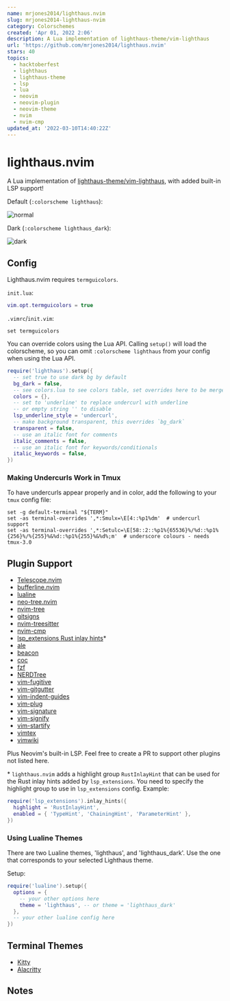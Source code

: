 ```yaml
---
name: mrjones2014/lighthaus.nvim
slug: mrjones2014-lighthaus-nvim
category: Colorschemes
created: 'Apr 01, 2022 2:06'
description: A Lua implementation of lighthaus-theme/vim-lighthaus
url: 'https://github.com/mrjones2014/lighthaus.nvim'
stars: 40
topics:
  - hacktoberfest
  - lighthaus
  - lighthaus-theme
  - lsp
  - lua
  - neovim
  - neovim-plugin
  - neovim-theme
  - nvim
  - nvim-cmp
updated_at: '2022-03-10T14:40:22Z'
---
```

# lighthaus.nvim

A Lua implementation of [lighthaus-theme/vim-lighthaus](https://github.com/lighthaus-theme/vim-lighthaus), with added built-in LSP support!

Default (`:colorscheme lighthaus`):

![normal](./assets/default.png)

Dark (`:colorscheme lighthaus_dark`):

![dark](./assets/dark.png)

## Config

Lighthaus.nvim requires `termguicolors`.

`init.lua`:

```lua
vim.opt.termguicolors = true
```

`.vimrc`/`init.vim`:

```VimL
set termguicolors
```

You can override colors using the Lua API. Calling `setup()` will load the colorscheme, so you can omit `:colorscheme lighthaus` from
your config when using the Lua API.

```lua
require('lighthaus').setup({
  -- set true to use dark bg by default
  bg_dark = false,
  -- see colors.lua to see colors table, set overrides here to be merged with defaults
  colors = {},
  -- set to 'underline' to replace undercurl with underline
  -- or empty string '' to disable
  lsp_underline_style = 'undercurl',
  -- make background transparent, this overrides `bg_dark`
  transparent = false,
  -- use an italic font for comments
  italic_comments = false,
  -- use an italic font for keywords/conditionals
  italic_keywords = false,
})
```

### Making Undercurls Work in Tmux

To have undercurls appear properly and in color, add the following to your `tmux` config file:

```tmux
set -g default-terminal "${TERM}"
set -as terminal-overrides ',*:Smulx=\E[4::%p1%dm'  # undercurl support
set -as terminal-overrides ',*:Setulc=\E[58::2::%p1%{65536}%/%d::%p1%{256}%/%{255}%&%d::%p1%{255}%&%d%;m'  # underscore colours - needs tmux-3.0
```

## Plugin Support

*   [Telescope.nvim](https://github.com/nvim-telescope/telescope.nvim)
*   [bufferline.nvim](https://github.com/akinsho/bufferline.nvim)
*   [lualine](https://github.com/nvim-lualine/lualine.nvim)
*   [neo-tree.nvim](https://github.com/nvim-neo-tree/neo-tree.nvim)
*   [nvim-tree](https://github.com/kyazdani42/nvim-tree.lua)
*   [gitsigns](https://github.com/lewis6991/gitsigns.nvim)
*   [nvim-treesitter](https://github.com/nvim-treesitter/nvim-treesitter)
*   [nvim-cmp](https://github.com/hrsh7th/nvim-cmp)
*   [lsp\_extensions Rust inlay hints](https://github.com/nvim-lua/lsp_extensions.nvim#inlay-hints-rust-analyzer)\*
*   [ale](https://github.com/dense-analysis/ale)
*   [beacon](https://github.com/DanilaMihailov/beacon.nvim)
*   [coc](https://github.com/neoclide/coc.nvim)
*   [fzf](https://github.com/junegunn/fzf)
*   [NERDTree](https://github.com/preservim/nerdtree)
*   [vim-fugitive](https://github.com/tpope/vim-fugitive)
*   [vim-gitgutter](https://github.com/airblade/vim-gitgutter)
*   [vim-indent-guides](https://github.com/nathanaelkane/vim-indent-guides)
*   [vim-plug](https://github.com/junegunn/vim-plug)
*   [vim-signature](https://github.com/kshenoy/vim-signature)
*   [vim-signify](https://github.com/mhinz/vim-signify)
*   [vim-startify](https://github.com/mhinz/vim-startify)
*   [vimtex](https://github.com/lervag/vimtex)
*   [vimwiki](https://github.com/vimwiki/vimwiki)

Plus Neovim's built-in LSP. Feel free to create a PR to support other plugins not listed here.

\* `lighthaus.nvim` adds a highlight group `RustInlayHint` that can be used for the Rust inlay hints added by `lsp_extensions`.
You need to specify the highlight group to use in `lsp_extensions` config. Example:

```lua
require('lsp_extensions').inlay_hints({
  highlight = 'RustInlayHint',
  enabled = { 'TypeHint', 'ChainingHint', 'ParameterHint' },
})
```

### Using Lualine Themes

There are two Lualine themes, 'lighthaus', and 'lighthaus\_dark'. Use the one that corresponds to your
selected Lighthaus theme.

Setup:

```lua
require('lualine').setup({
  options = {
    -- your other options here
    theme = 'lighthaus', -- or theme = 'lighthaus_dark'
  },
  -- your other lualine config here
})
```

## Terminal Themes

*   [Kitty](./extra/kitty/lighthaus-theme.conf)
*   [Alacritty](./extra/alacritty/lighthaus-theme.yml)

## Notes
